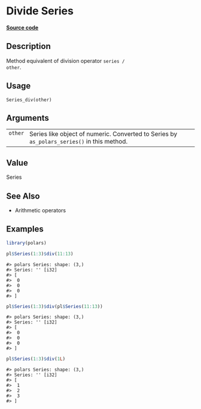 

# Divide Series

[**Source code**](https://github.com/pola-rs/r-polars/tree/main/R/series__series.R#L355)

## Description

Method equivalent of division operator <code>series / other</code>.

## Usage

<pre><code class='language-R'>Series_div(other)
</code></pre>

## Arguments

<table>
<tr>
<td style="white-space: nowrap; font-family: monospace; vertical-align: top">
<code id="Series_div_:_other">other</code>
</td>
<td>
Series like object of numeric. Converted to Series by
<code>as_polars_series()</code> in this method.
</td>
</tr>
</table>

## Value

Series

## See Also

<ul>
<li>

Arithmetic operators

</li>
</ul>

## Examples

``` r
library(polars)

pl$Series(1:3)$div(11:13)
```

    #> polars Series: shape: (3,)
    #> Series: '' [i32]
    #> [
    #>  0
    #>  0
    #>  0
    #> ]

``` r
pl$Series(1:3)$div(pl$Series(11:13))
```

    #> polars Series: shape: (3,)
    #> Series: '' [i32]
    #> [
    #>  0
    #>  0
    #>  0
    #> ]

``` r
pl$Series(1:3)$div(1L)
```

    #> polars Series: shape: (3,)
    #> Series: '' [i32]
    #> [
    #>  1
    #>  2
    #>  3
    #> ]
